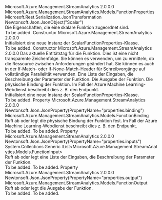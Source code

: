 <Type Name="ScalarFunctionProperties" FullName="Microsoft.Azure.Management.StreamAnalytics.Models.ScalarFunctionProperties">
  <TypeSignature Language="C#" Value="public class ScalarFunctionProperties : Microsoft.Azure.Management.StreamAnalytics.Models.FunctionProperties" />
  <TypeSignature Language="ILAsm" Value=".class public auto ansi beforefieldinit ScalarFunctionProperties extends Microsoft.Azure.Management.StreamAnalytics.Models.FunctionProperties" />
  <TypeSignature Language="DocId" Value="T:Microsoft.Azure.Management.StreamAnalytics.Models.ScalarFunctionProperties" />
  <TypeSignature Language="VB.NET" Value="Public Class ScalarFunctionProperties&#xA;Inherits FunctionProperties" />
  <TypeSignature Language="F#" Value="type ScalarFunctionProperties = class&#xA;    inherit FunctionProperties" />
  <AssemblyInfo>
    <AssemblyName>Microsoft.Azure.Management.StreamAnalytics</AssemblyName>
    <AssemblyVersion>2.0.0.0</AssemblyVersion>
  </AssemblyInfo>
  <Base>
    <BaseTypeName>Microsoft.Azure.Management.StreamAnalytics.Models.FunctionProperties</BaseTypeName>
  </Base>
  <Interfaces />
  <Attributes>
    <Attribute>
      <AttributeName>Microsoft.Rest.Serialization.JsonTransformation</AttributeName>
    </Attribute>
    <Attribute>
      <AttributeName>Newtonsoft.Json.JsonObject("Scalar")</AttributeName>
    </Attribute>
  </Attributes>
  <Docs>
    <summary>
            Die Eigenschaften, die eine skalare Funktion zugeordnet sind.
            </summary>
    <remarks>To be added.</remarks>
  </Docs>
  <Members>
    <Member MemberName=".ctor">
      <MemberSignature Language="C#" Value="public ScalarFunctionProperties ();" />
      <MemberSignature Language="ILAsm" Value=".method public hidebysig specialname rtspecialname instance void .ctor() cil managed" />
      <MemberSignature Language="DocId" Value="M:Microsoft.Azure.Management.StreamAnalytics.Models.ScalarFunctionProperties.#ctor" />
      <MemberSignature Language="VB.NET" Value="Public Sub New ()" />
      <MemberType>Constructor</MemberType>
      <AssemblyInfo>
        <AssemblyName>Microsoft.Azure.Management.StreamAnalytics</AssemblyName>
        <AssemblyVersion>2.0.0.0</AssemblyVersion>
      </AssemblyInfo>
      <Parameters />
      <Docs>
        <summary>
            Initialisiert eine neue Instanz der ScalarFunctionProperties-Klasse.
            </summary>
        <remarks>To be added.</remarks>
      </Docs>
    </Member>
    <Member MemberName=".ctor">
      <MemberSignature Language="C#" Value="public ScalarFunctionProperties (string etag = null, System.Collections.Generic.IList&lt;Microsoft.Azure.Management.StreamAnalytics.Models.FunctionInput&gt; inputs = null, Microsoft.Azure.Management.StreamAnalytics.Models.FunctionOutput output = null, Microsoft.Azure.Management.StreamAnalytics.Models.FunctionBinding binding = null);" />
      <MemberSignature Language="ILAsm" Value=".method public hidebysig specialname rtspecialname instance void .ctor(string etag, class System.Collections.Generic.IList`1&lt;class Microsoft.Azure.Management.StreamAnalytics.Models.FunctionInput&gt; inputs, class Microsoft.Azure.Management.StreamAnalytics.Models.FunctionOutput output, class Microsoft.Azure.Management.StreamAnalytics.Models.FunctionBinding binding) cil managed" />
      <MemberSignature Language="DocId" Value="M:Microsoft.Azure.Management.StreamAnalytics.Models.ScalarFunctionProperties.#ctor(System.String,System.Collections.Generic.IList{Microsoft.Azure.Management.StreamAnalytics.Models.FunctionInput},Microsoft.Azure.Management.StreamAnalytics.Models.FunctionOutput,Microsoft.Azure.Management.StreamAnalytics.Models.FunctionBinding)" />
      <MemberSignature Language="VB.NET" Value="Public Sub New (Optional etag As String = null, Optional inputs As IList(Of FunctionInput) = null, Optional output As FunctionOutput = null, Optional binding As FunctionBinding = null)" />
      <MemberSignature Language="F#" Value="new Microsoft.Azure.Management.StreamAnalytics.Models.ScalarFunctionProperties : string * System.Collections.Generic.IList&lt;Microsoft.Azure.Management.StreamAnalytics.Models.FunctionInput&gt; * Microsoft.Azure.Management.StreamAnalytics.Models.FunctionOutput * Microsoft.Azure.Management.StreamAnalytics.Models.FunctionBinding -&gt; Microsoft.Azure.Management.StreamAnalytics.Models.ScalarFunctionProperties" Usage="new Microsoft.Azure.Management.StreamAnalytics.Models.ScalarFunctionProperties (etag, inputs, output, binding)" />
      <MemberType>Constructor</MemberType>
      <AssemblyInfo>
        <AssemblyName>Microsoft.Azure.Management.StreamAnalytics</AssemblyName>
        <AssemblyVersion>2.0.0.0</AssemblyVersion>
      </AssemblyInfo>
      <Parameters>
        <Parameter Name="etag" Type="System.String" />
        <Parameter Name="inputs" Type="System.Collections.Generic.IList&lt;Microsoft.Azure.Management.StreamAnalytics.Models.FunctionInput&gt;" />
        <Parameter Name="output" Type="Microsoft.Azure.Management.StreamAnalytics.Models.FunctionOutput" />
        <Parameter Name="binding" Type="Microsoft.Azure.Management.StreamAnalytics.Models.FunctionBinding" />
      </Parameters>
      <Docs>
        <param name="etag">Das aktuelle Entitätstag für die Funktion. Dies ist eine nicht transparente Zeichenfolge. Sie können es verwenden, um zu ermitteln, ob die Ressource zwischen Anforderungen geändert hat. Sie können es auch in der If-Match- oder If-None-Match-Header für Schreibvorgänge auf vollständige Parallelität verwenden.</param>
        <param name="inputs">Eine Liste der Eingaben, die Beschreibung der Parameter der Funktion.</param>
        <param name="output">Die Ausgabe der Funktion.</param>
        <param name="binding">Die physische Bindung der Funktion. Im Fall der Azure Machine Learning-Webdienst beschreibt dies z. B. den Endpunkt.</param>
        <summary>
            Initialisiert eine neue Instanz der ScalarFunctionProperties-Klasse.
            </summary>
        <remarks>To be added.</remarks>
      </Docs>
    </Member>
    <Member MemberName="Binding">
      <MemberSignature Language="C#" Value="public Microsoft.Azure.Management.StreamAnalytics.Models.FunctionBinding Binding { get; set; }" />
      <MemberSignature Language="ILAsm" Value=".property instance class Microsoft.Azure.Management.StreamAnalytics.Models.FunctionBinding Binding" />
      <MemberSignature Language="DocId" Value="P:Microsoft.Azure.Management.StreamAnalytics.Models.ScalarFunctionProperties.Binding" />
      <MemberSignature Language="VB.NET" Value="Public Property Binding As FunctionBinding" />
      <MemberSignature Language="F#" Value="member this.Binding : Microsoft.Azure.Management.StreamAnalytics.Models.FunctionBinding with get, set" Usage="Microsoft.Azure.Management.StreamAnalytics.Models.ScalarFunctionProperties.Binding" />
      <MemberType>Property</MemberType>
      <AssemblyInfo>
        <AssemblyName>Microsoft.Azure.Management.StreamAnalytics</AssemblyName>
        <AssemblyVersion>2.0.0.0</AssemblyVersion>
      </AssemblyInfo>
      <Attributes>
        <Attribute>
          <AttributeName>Newtonsoft.Json.JsonProperty(PropertyName="properties.binding")</AttributeName>
        </Attribute>
      </Attributes>
      <ReturnValue>
        <ReturnType>Microsoft.Azure.Management.StreamAnalytics.Models.FunctionBinding</ReturnType>
      </ReturnValue>
      <Docs>
        <summary>
            Ruft ab oder legt die physische Bindung der Funktion fest. Im Fall der Azure Machine Learning-Webdienst beschreibt dies z. B. den Endpunkt.
            </summary>
        <value>To be added.</value>
        <remarks>To be added.</remarks>
      </Docs>
    </Member>
    <Member MemberName="Inputs">
      <MemberSignature Language="C#" Value="public System.Collections.Generic.IList&lt;Microsoft.Azure.Management.StreamAnalytics.Models.FunctionInput&gt; Inputs { get; set; }" />
      <MemberSignature Language="ILAsm" Value=".property instance class System.Collections.Generic.IList`1&lt;class Microsoft.Azure.Management.StreamAnalytics.Models.FunctionInput&gt; Inputs" />
      <MemberSignature Language="DocId" Value="P:Microsoft.Azure.Management.StreamAnalytics.Models.ScalarFunctionProperties.Inputs" />
      <MemberSignature Language="VB.NET" Value="Public Property Inputs As IList(Of FunctionInput)" />
      <MemberSignature Language="F#" Value="member this.Inputs : System.Collections.Generic.IList&lt;Microsoft.Azure.Management.StreamAnalytics.Models.FunctionInput&gt; with get, set" Usage="Microsoft.Azure.Management.StreamAnalytics.Models.ScalarFunctionProperties.Inputs" />
      <MemberType>Property</MemberType>
      <AssemblyInfo>
        <AssemblyName>Microsoft.Azure.Management.StreamAnalytics</AssemblyName>
        <AssemblyVersion>2.0.0.0</AssemblyVersion>
      </AssemblyInfo>
      <Attributes>
        <Attribute>
          <AttributeName>Newtonsoft.Json.JsonProperty(PropertyName="properties.inputs")</AttributeName>
        </Attribute>
      </Attributes>
      <ReturnValue>
        <ReturnType>System.Collections.Generic.IList&lt;Microsoft.Azure.Management.StreamAnalytics.Models.FunctionInput&gt;</ReturnType>
      </ReturnValue>
      <Docs>
        <summary>
            Ruft ab oder legt eine Liste der Eingaben, die Beschreibung der Parameter der Funktion.
            </summary>
        <value>To be added.</value>
        <remarks>To be added.</remarks>
      </Docs>
    </Member>
    <Member MemberName="Output">
      <MemberSignature Language="C#" Value="public Microsoft.Azure.Management.StreamAnalytics.Models.FunctionOutput Output { get; set; }" />
      <MemberSignature Language="ILAsm" Value=".property instance class Microsoft.Azure.Management.StreamAnalytics.Models.FunctionOutput Output" />
      <MemberSignature Language="DocId" Value="P:Microsoft.Azure.Management.StreamAnalytics.Models.ScalarFunctionProperties.Output" />
      <MemberSignature Language="VB.NET" Value="Public Property Output As FunctionOutput" />
      <MemberSignature Language="F#" Value="member this.Output : Microsoft.Azure.Management.StreamAnalytics.Models.FunctionOutput with get, set" Usage="Microsoft.Azure.Management.StreamAnalytics.Models.ScalarFunctionProperties.Output" />
      <MemberType>Property</MemberType>
      <AssemblyInfo>
        <AssemblyName>Microsoft.Azure.Management.StreamAnalytics</AssemblyName>
        <AssemblyVersion>2.0.0.0</AssemblyVersion>
      </AssemblyInfo>
      <Attributes>
        <Attribute>
          <AttributeName>Newtonsoft.Json.JsonProperty(PropertyName="properties.output")</AttributeName>
        </Attribute>
      </Attributes>
      <ReturnValue>
        <ReturnType>Microsoft.Azure.Management.StreamAnalytics.Models.FunctionOutput</ReturnType>
      </ReturnValue>
      <Docs>
        <summary>
            Ruft ab oder legt die Ausgabe der Funktion.
            </summary>
        <value>To be added.</value>
        <remarks>To be added.</remarks>
      </Docs>
    </Member>
  </Members>
</Type>